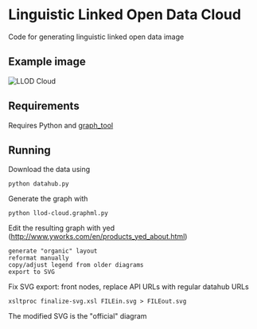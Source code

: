 Linguistic Linked Open Data Cloud
=================================

Code for generating linguistic linked open data image

Example image
-------------

![LLOD Cloud](https://raw.github.com/jmccrae/llod-cloud.py/master/llod-cloud.png)


Requirements
------------

Requires Python and [graph_tool](http://graph-tool.skewed.de)

Running
-------

Download the data using

    python datahub.py

Generate the graph with

    python llod-cloud.graphml.py 

Edit the resulting graph with yed (http://www.yworks.com/en/products_yed_about.html)

	generate "organic" layout
	reformat manually
	copy/adjust legend from older diagrams
	export to SVG
	
Fix SVG export: front nodes, replace API URLs with regular datahub URLs

	xsltproc finalize-svg.xsl FILEin.svg > FILEout.svg

The modified SVG is the "official" diagram